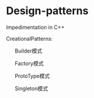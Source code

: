 # Design-patterns
Impedimentation in C++

CreationalPatterns:
<ul>Builder模式</ul>
<ul>Factory模式</ul>
<ul>ProtoType模式</ul>
<ul>Singleton模式</ul>

